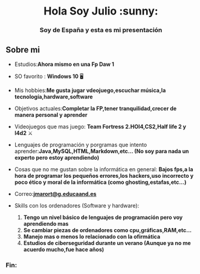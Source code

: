 <h1 align="center">Hola Soy Julio :sunny:</h1>
<h3 align="center">Soy de España y esta es mi presentación</h3>


## Sobre mi
- Estudios:**Ahora mismo en una Fp Daw 1**

- SO favorito : **Windows 10** :desktop_computer:

- Mis hobbies:**Me gusta jugar vdeojuego,escuchar música,la tecnología,hardware,software**

- Objetivos actuales:**Completar la FP,tener tranquilidad,crecer de manera personal y aprender**

- Videojuegos que mas juego: **Team Fortress 2.HOI4,CS2,Half life 2 y l4d2** :crossed_swords:

- Lenguajes de programación y porgramas que intento aprender:**Java,MySQL,HTML,Markdown,etc... (No soy para nada un experto pero estoy aprendiendo)**

- Cosas que no me gustan sobre la informática en general: **Bajos fps,a la hora de programar los pequeños errores,los hackers,uso incorrecto y poco ético y moral de la informática (como ghosting,estafas,etc...)**

- Correo:**jmarort@g.educaand.es**

- Skills con los ordenadores (Software y hardware):
  1. **Tengo un nivel básico de lenguajes de programación pero voy aprendiendo mas**
  2. **Se cambiar piezas de ordenadores como cpu,gráficas,RAM,etc...**
  3. **Manejo mas o menos lo relacionado con la ofirmática**
  4. **Estudios de ciberseguridad durante un verano (Aunque ya no me acuerdo mucho,fue hace años)**


<h3 align="left">Fin:</h3>
<p align="left">
</p>


